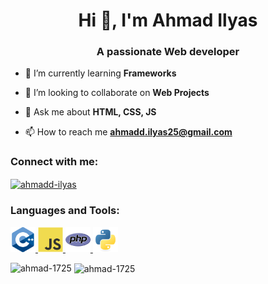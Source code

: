 <h1 align="center">Hi 👋, I'm Ahmad Ilyas</h1>
<h3 align="center">A passionate Web developer</h3>

- 🌱 I’m currently learning **Frameworks**

- 👯 I’m looking to collaborate on **Web Projects**

- 💬 Ask me about **HTML, CSS, JS**

- 📫 How to reach me **ahmadd.ilyas25@gmail.com**

<h3 align="left">Connect with me:</h3>
<p align="left">
<a href="https://linkedin.com/in/ahmadd-ilyas" target="blank"><img align="center" src="https://raw.githubusercontent.com/rahuldkjain/github-profile-readme-generator/master/src/images/icons/Social/linked-in-alt.svg" alt="ahmadd-ilyas" height="30" width="40" /></a>
</p>

<h3 align="left">Languages and Tools:</h3>
<p align="left"> <a href="https://www.w3schools.com/cpp/" target="_blank" rel="noreferrer"> <img src="https://raw.githubusercontent.com/devicons/devicon/master/icons/cplusplus/cplusplus-original.svg" alt="cplusplus" width="40" height="40"/> </a> <a href="https://developer.mozilla.org/en-US/docs/Web/JavaScript" target="_blank" rel="noreferrer"> <img src="https://raw.githubusercontent.com/devicons/devicon/master/icons/javascript/javascript-original.svg" alt="javascript" width="40" height="40"/> </a> <a href="https://www.php.net" target="_blank" rel="noreferrer"> <img src="https://raw.githubusercontent.com/devicons/devicon/master/icons/php/php-original.svg" alt="php" width="40" height="40"/> </a> <a href="https://www.python.org" target="_blank" rel="noreferrer"> <img src="https://raw.githubusercontent.com/devicons/devicon/master/icons/python/python-original.svg" alt="python" width="40" height="40"/> </a> </p>

<p><img align="left" src="https://github-readme-stats.vercel.app/api/top-langs?username=ahmad-1725&show_icons=true&locale=en&layout=compact" alt="ahmad-1725" /></p>

<p>&nbsp;<img align="center" src="https://github-readme-stats.vercel.app/api?username=ahmad-1725&show_icons=true&locale=en" alt="ahmad-1725" /></p>

